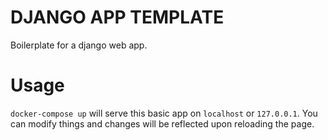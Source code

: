 # DJANGO APP TEMPLATE
Boilerplate for a django web app.

# Usage
`docker-compose up` will serve this basic app on `localhost` or `127.0.0.1`.  You can modify things and changes will be reflected upon reloading the page.